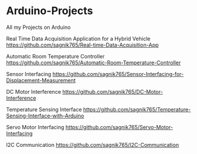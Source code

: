 # Arduino-Projects
All my Projects on Arduino

Real Time Data Acquisition Application for a Hybrid Vehicle    https://github.com/sagnik765/Real-time-Data-Acquisition-App

Automatic Room Temperature Controller   https://github.com/sagnik765/Automatic-Room-Temperature-Controller

Sensor Interfacing   https://github.com/sagnik765/Sensor-Interfacing-for-Displacement-Measurement

DC Motor Interference    https://github.com/sagnik765/DC-Motor-Interference

Temperature Sensing Interface    https://github.com/sagnik765/Temperature-Sensing-Interface-with-Arduino

Servo Motor Interfacing    https://github.com/sagnik765/Servo-Motor-Interfacing

I2C Communication   https://github.com/sagnik765/I2C-Communication
